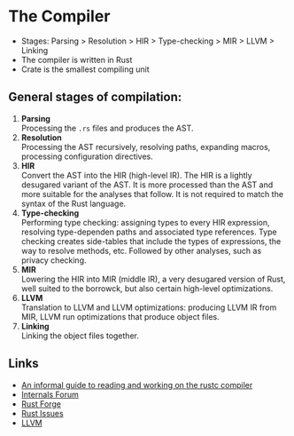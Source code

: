 # The Compiler

- Stages: Parsing > Resolution > HIR > Type-checking > MIR > LLVM > Linking
- The compiler is written in Rust
- Crate is the smallest compiling unit


## General stages of compilation:

1. **Parsing**  
   Processing the `.rs` files and produces the AST.
2. **Resolution**  
   Processing the AST recursively, resolving paths, expanding macros, processing configuration directives.
3. **HIR**  
   Convert the AST into the HIR (high-level IR). The HIR is a lightly desugared variant of the AST. It is more processed than the AST and more suitable for the analyses that follow. It is not required to match the syntax of the Rust language.
3. **Type-checking**  
   Performing type checking: assigning types to every HIR expression, resolving type-dependen paths and associated type references. Type checking creates side-tables that include the types of expressions, the way to resolve methods, etc. Followed by other analyses, such as privacy checking.
4. **MIR**  
   Lowering the HIR into MIR (middle IR), a very desugared version of Rust, well suited to the borrowck, but also certain high-level optimizations. 
5. **LLVM**  
   Translation to LLVM and LLVM optimizations: producing LLVM IR from MIR, LLVM run optimizations that produce object files.
6. **Linking**  
   Linking the object files together.


## Links

* [An informal guide to reading and working on the rustc compiler](https://github.com/rust-lang/rust/tree/master/src/librustc)
* [Internals Forum](https://internals.rust-lang.org/)
* [Rust Forge](https://forge.rust-lang.org/)
* [Rust Issues](https://github.com/rust-lang/rust/issues)
* [LLVM](https://llvm.org/)